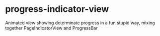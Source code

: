 # progress-indicator-view
Animated view showing determinate progress in a fun stupid way, mixing together PageIndicatorView and ProgressBar
